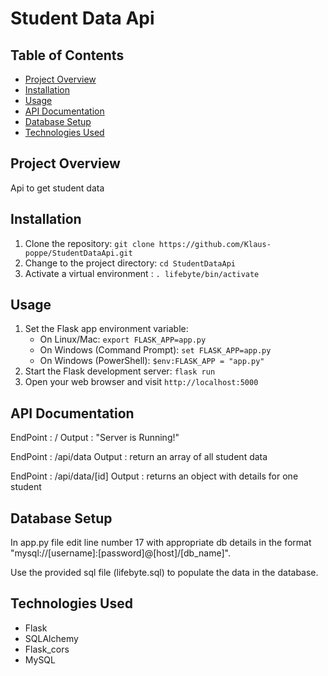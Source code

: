 # Student Data Api

## Table of Contents

- [Project Overview](#project-overview)
- [Installation](#installation)
- [Usage](#usage)
- [API Documentation](#api-documentation)
- [Database Setup](#database-setup)
- [Technologies Used](#technologies-used)

## Project Overview

Api to get student data

## Installation

1. Clone the repository: `git clone https://github.com/Klaus-poppe/StudentDataApi.git`
2. Change to the project directory: `cd StudentDataApi`
3. Activate a virtual environment : `. lifebyte/bin/activate`

## Usage

1. Set the Flask app environment variable:
   - On Linux/Mac: `export FLASK_APP=app.py`
   - On Windows (Command Prompt): `set FLASK_APP=app.py`
   - On Windows (PowerShell): `$env:FLASK_APP = "app.py"`
2. Start the Flask development server: `flask run`
3. Open your web browser and visit `http://localhost:5000`

## API Documentation

EndPoint : /
Output : "Server is Running!"

EndPoint : /api/data
Output : return an array of all student data

EndPoint : /api/data/[id]
Output : returns an object with details for one student

## Database Setup

In app.py file edit line number 17 with appropriate db details in the format "mysql://[username]:[password]@[host]/[db_name]".

Use the provided sql file (lifebyte.sql) to populate the data in the database.

## Technologies Used

- Flask
- SQLAlchemy
- Flask_cors
- MySQL
